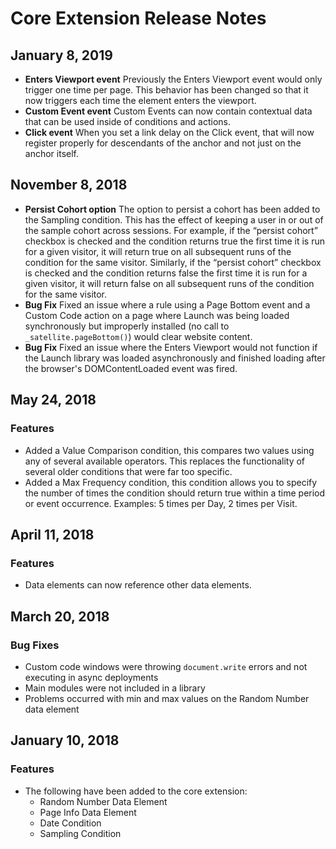 # Core Extension Release Notes

## January 8, 2019

* **Enters Viewport event** Previously the Enters Viewport event would only trigger one time per page.  This behavior has been changed so that it now triggers each time the element enters the viewport.
* **Custom Event event** Custom Events can now contain contextual data that can be used inside of conditions and actions.
* **Click event** When you set  a link delay on the Click event, that will now register properly for descendants of the anchor and not just on the anchor itself.

## November 8, 2018

* **Persist Cohort option** The option to persist a cohort has been added to the Sampling condition. This has the effect of keeping a user in or out of the sample cohort across sessions. For example, if the “persist cohort” checkbox is checked and the condition returns true the first time it is run for a given visitor, it will return true on all subsequent runs of the condition for the same visitor. Similarly, if the “persist cohort” checkbox is checked and the condition returns false the first time it is run for a given visitor, it will return false on all subsequent runs of the condition for the same visitor.
* **Bug Fix** Fixed an issue where a rule using a Page Bottom event and a Custom Code action on a page where Launch was being loaded synchronously but improperly installed \(no call to `_satellite.pageBottom()`\) would clear website content.
* **Bug Fix** Fixed an issue where the Enters Viewport would not function if the Launch library was loaded asynchronously and finished loading after the browser's DOMContentLoaded event was fired.

## May 24, 2018 <a id="may-24-2018"></a>

### Features <a id="features"></a>

* Added a Value Comparison condition, this compares two values using any of several available operators. This replaces the functionality of several older conditions that were far too specific.
* Added a Max Frequency condition, this condition allows you to specify the number of times the condition should return true within a time period or event occurrence. Examples: 5 times per Day, 2 times per Visit.

## April 11, 2018 <a id="april-11-2018"></a>

### Features <a id="features-1"></a>

* Data elements can now reference other data elements.

## March 20, 2018 <a id="march-20-2018"></a>

### Bug Fixes <a id="bug-fixes"></a>

* Custom code windows were throwing `document.write` errors and not executing in async deployments
* Main modules were not included in a library
* Problems occurred with min and max values on the Random Number data element

## January 10, 2018 <a id="january-10-2018"></a>

### Features <a id="features-2"></a>

* The following have been added to the core extension:
  * Random Number Data Element
  * Page Info Data Element
  * Date Condition
  * Sampling Condition


